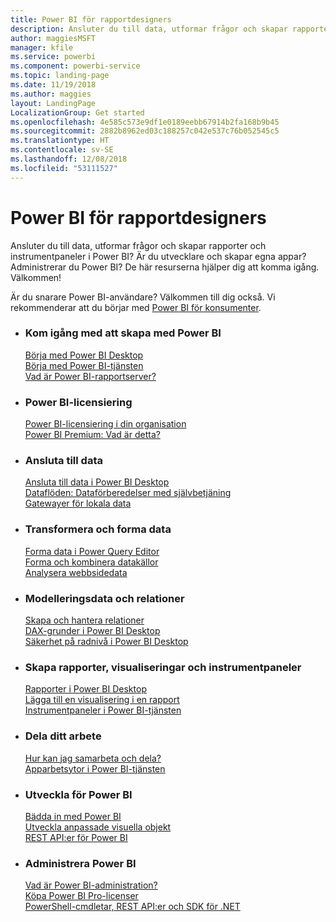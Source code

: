 ```yaml
---
title: Power BI för rapportdesigners
description: Ansluter du till data, utformar frågor och skapar rapporter och instrumentpaneler i Power BI? Är du utvecklare och skapar egna appar, eller Power BI-administratör?
author: maggiesMSFT
manager: kfile
ms.service: powerbi
ms.component: powerbi-service
ms.topic: landing-page
ms.date: 11/19/2018
ms.author: maggies
layout: LandingPage
LocalizationGroup: Get started
ms.openlocfilehash: 4e585c573e9df1e0189eebb67914b2fa168b9b45
ms.sourcegitcommit: 2882b8962ed03c188257c042e537c76b052545c5
ms.translationtype: HT
ms.contentlocale: sv-SE
ms.lasthandoff: 12/08/2018
ms.locfileid: "53111527"
---
```

# <a name="power-bi-for-report-designers"></a>Power BI för rapportdesigners

Ansluter du till data, utformar frågor och skapar rapporter och instrumentpaneler i Power BI? Är du utvecklare och skapar egna appar? Administrerar du Power BI? De här resurserna hjälper dig att komma igång. Välkommen!

Är du snarare Power BI-användare? Välkommen till dig också. Vi rekommenderar att du börjar med [Power BI för konsumenter](consumer/power-bi-consumer-landing.md).

<ul class="panelContent cardsF"> 
              <li> 
                             <div class="cardSize"> 
                                           <div class="cardPadding"> 
                                                          <div class="card"> 
                                                                        <div class="cardText"> 
                                                                                      <h3>Kom igång med att skapa med Power BI</h3> 
                                                                                      <p></p>
                                                                                            <a href="desktop-what-is-desktop.md">Börja med Power BI Desktop</a><br/> 
                                                                                            <a href="power-bi-overview.md">Börja med Power BI-tjänsten</a><br/> 
                                                                                            <a href="report-server/get-started.md">Vad är Power BI-rapportserver?</a>
                                                                        </div> 
                                                          </div> 
                                           </div> 
                             </div> 
              </li>
              <li> 
                             <div class="cardSize"> 
                                           <div class="cardPadding"> 
                                                          <div class="card"> 
                                                                        <div class="cardText"> 
                                                                                      <h3>Power BI-licensiering</h3> 
                                                                                      <p></p>
                                                                                            <a href="service-admin-licensing-organization.md">Power BI-licensiering i din organisation</a><br/> 
                                                                                            <a href="service-premium.md">Power BI Premium: Vad är detta?</a> 
                                                                        </div> 
                                                          </div> 
                                           </div> 
                             </div> 
              </li>
              <li> 
                             <div class="cardSize"> 
                                           <div class="cardPadding"> 
                                                          <div class="card"> 
                                                                        <div class="cardText"> 
                                                                                      <h3>Ansluta till data</h3> 
                                                                                      <p></p>
                                                                                            <a href="desktop-quickstart-connect-to-data.md">Ansluta till data i Power BI Desktop </a><br/> 
                                                                                            <a href="service-dataflows-overview.md">Dataflöden: Dataförberedelser med självbetjäning</a><br/> 
                                                                                            <a href="service-gateway-install.md">Gatewayer för lokala data</a>
                                                                        </div> 
                                                          </div> 
                                           </div> 
                             </div> 
              </li>
              <li> 
                             <div class="cardSize"> 
                                           <div class="cardPadding"> 
                                                          <div class="card"> 
                                                                        <div class="cardText"> 
                                                                                      <h3>Transformera och forma data</h3> 
                                                                                      <p></p>
                                                                                            <a href="desktop-common-query-tasks.md">Forma data i Power Query Editor</a><br/> 
                                                                                            <a href="desktop-shape-and-combine-data.md">Forma och kombinera datakällor</a><br/> 
                                                                                            <a href="desktop-tutorial-importing-and-analyzing-data-from-a-web-page.md">Analysera webbsidedata</a>
                                                                        </div> 
                                                          </div> 
                                           </div> 
                             </div> 
              </li>
              <li> 
                             <div class="cardSize"> 
                                           <div class="cardPadding"> 
                                                          <div class="card"> 
                                                                       <div class="cardText"> 
                                                                                      <h3>Modelleringsdata och relationer</h3> 
                                                                                      <p></p>
                                                                                            <a href="desktop-create-and-manage-relationships.md">Skapa och hantera relationer</a><br/>
                                                                                            <a href="desktop-quickstart-learn-dax-basics.md">DAX-grunder i Power BI Desktop</a><br/> 
                                                                                            <a href="service-admin-rls.md">Säkerhet på radnivå i Power BI Desktop</a> 
                                                                        </div> 
                                                          </div> 
                                           </div> 
                             </div> 
              </li>
              <li> 
                             <div class="cardSize"> 
                                           <div class="cardPadding"> 
                                                          <div class="card"> 
                                                                        <div class="cardText"> 
                                                                                      <h3>Skapa rapporter, visualiseringar och instrumentpaneler</h3> 
                                                                                      <p></p>
                                                                                            <a href="desktop-report-view.md">Rapporter i Power BI Desktop</a><br/> 
                                                                                            <a href="power-bi-report-add-visualizations-i.md">Lägga till en visualisering i en rapport</a><br/> 
                                                                                            <a href="service-dashboard-create.md">Instrumentpaneler i Power BI-tjänsten</a>
                                                                        </div> 
                                                          </div> 
                                           </div> 
                             </div> 
              </li>
              <li> 
                             <div class="cardSize"> 
                                           <div class="cardPadding"> 
                                                          <div class="card"> 
                                                                        <div class="cardText"> 
                                                                                      <h3>Dela ditt arbete</h3> 
                                                                                      <p></p>
                                                                                            <a href="service-how-to-collaborate-distribute-dashboards-reports.md">Hur kan jag samarbeta och dela?</a><br/>
                                                                                            <a href="service-create-workspaces.md">Apparbetsytor i Power BI-tjänsten</a> 
                                                                        </div> 
                                                          </div> 
                                           </div> 
                             </div> 
              </li>
              <li> 
                             <div class="cardSize"> 
                                           <div class="cardPadding"> 
                                                          <div class="card"> 
                                                                        <div class="cardText"> 
                                                                                      <h3>Utveckla för Power BI</h3> 
                                                                                      <p></p>
                                                                                            <a href="developer/embedding.md">Bädda in med Power BI</a><br/> 
                                                                                            <a href="developer/custom-visual-develop-tutorial.md">Utveckla anpassade visuella objekt</a><br/> 
                                                                                            <a href="https://docs.microsoft.com/rest/api/power-bi">REST API:er för Power BI</a>
                                                                        </div> 
                                                          </div> 
                                           </div> 
                             </div> 
              </li>
              <li> 
                             <div class="cardSize"> 
                                           <div class="cardPadding"> 
                                                          <div class="card"> 
                                                                        <div class="cardText"> 
                                                                                      <h3>Administrera Power BI</h3> 
                                                                                      <p></p>
                                                                                            <a href="service-admin-administering-power-bi-in-your-organization.md">Vad är Power BI-administration?</a><br/> 
                                                                                            <a href="service-admin-purchasing-power-bi-pro.md">Köpa Power BI Pro-licenser</a><br/>
                                                                                            <a href="service-admin-reference.md">PowerShell-cmdletar, REST API:er och SDK för .NET</a>
                                                                        </div> 
                                                          </div> 
                                           </div> 
                             </div> 
              </li>
</ul>



